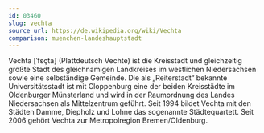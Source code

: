 ```yaml
---
id: 03460
slug: vechta
source_url: https://de.wikipedia.org/wiki/Vechta
comparison: muenchen-landeshauptstadt
---
```


Vechta [ˈfɛçta] (Plattdeutsch Vechte) ist die Kreisstadt und gleichzeitig größte Stadt des gleichnamigen Landkreises im westlichen Niedersachsen sowie eine selbständige Gemeinde. Die als „Reiterstadt“ bekannte Universitätsstadt ist mit Cloppenburg eine der beiden Kreisstädte im Oldenburger Münsterland und wird in der Raumordnung des Landes Niedersachsen als Mittelzentrum geführt. Seit 1994 bildet Vechta mit den Städten Damme, Diepholz und Lohne das sogenannte Städtequartett. Seit 2006 gehört Vechta zur Metropolregion Bremen/Oldenburg.
